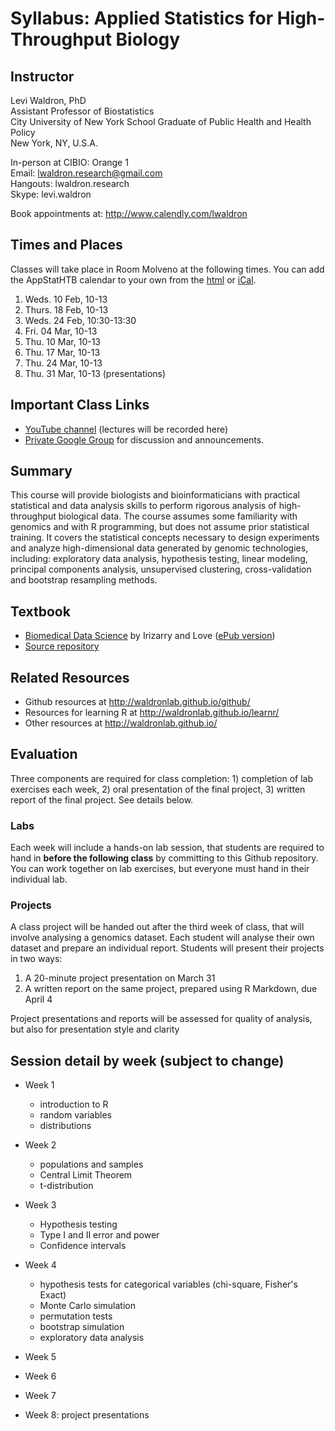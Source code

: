# Syllabus: Applied Statistics for High-Throughput Biology

## Instructor

Levi Waldron, PhD  
Assistant Professor of Biostatistics  
City University of New York School Graduate of Public Health and Health Policy  
New York, NY, U.S.A.  

In-person at CIBIO: Orange 1  
Email: lwaldron.research@gmail.com  
Hangouts: lwaldron.research  
Skype: levi.waldron  

Book appointments at: http://www.calendly.com/lwaldron

## Times and Places

Classes will take place in Room Molveno at the following times. You can add the AppStatHTB calendar to your own from the [html](https://calendar.google.com/calendar/embed?src=n1dtqvssbidjnmiuf8msc5sp5s%40group.calendar.google.com&ctz=Europe/Rome) or [iCal](https://calendar.google.com/calendar/ical/n1dtqvssbidjnmiuf8msc5sp5s%40group.calendar.google.com/public/basic.ics).

1. Weds. 10 Feb, 10-13
2. Thurs. 18 Feb, 10-13
3. Weds. 24 Feb, 10:30-13:30
4. Fri. 04 Mar, 10-13
5. Thu. 10 Mar, 10-13
6. Thu. 17 Mar, 10-13
7. Thu. 24 Mar, 10-13
8. Thu. 31 Mar, 10-13 (presentations)

## Important Class Links

* [YouTube channel](https://www.youtube.com/channel/UCwXiTYNRBUb_9r8-L4ziaGg) (lectures will be recorded here)
* [Private Google Group](https://groups.google.com/forum/#!forum/appstathtb) for discussion and announcements.


## Summary

This course will provide biologists and bioinformaticians with practical statistical and data analysis skills to perform rigorous analysis of high-throughput biological data.  The course assumes some familiarity with genomics and with R programming, but does not assume prior statistical training.  It covers the statistical concepts necessary to design experiments and analyze high-dimensional data generated by genomic technologies, including: exploratory data analysis, hypothesis testing, linear modeling, principal components analysis, unsupervised clustering, cross-validation and bootstrap resampling methods.  

## Textbook

* [Biomedical Data Science](http://genomicsclass.github.io/book/) by Irizarry and Love ([ePub version](https://leanpub.com/dataanalysisforthelifesciences/))
* [Source repository](https://github.com/genomicsclass/labs)

## Related Resources

* Github resources at http://waldronlab.github.io/github/
* Resources for learning R at http://waldronlab.github.io/learnr/
* Other resources at http://waldronlab.github.io/

## Evaluation

Three components are required for class completion: 1) completion of lab exercises each week, 2) oral presentation of the final project, 3) written report of the final project.  See details below.

### Labs

Each week will include a hands-on lab session, that students are required to hand in **before the following class** by committing to this Github repository. You can work together on lab exercises, but everyone must hand in their individual lab.

### Projects

A class project will be handed out after the third week of class, that will involve analysing a genomics dataset.  Each student will analyse their own dataset and prepare an individual report. Students will present their projects in two ways:

1. A 20-minute project presentation on March 31
2. A written report on the same project, prepared using R Markdown, due April 4

Project presentations and reports will be assessed for quality of analysis, but also for presentation style and clarity

## Session detail by week (subject to change)

* Week 1
    + introduction to R
    + random variables
    + distributions
* Week 2
    + populations and samples
    + Central Limit Theorem
    + t-distribution
* Week 3
    + Hypothesis testing
    + Type I and II error and power
    + Confidence intervals

* Week 4
    + hypothesis tests for categorical variables (chi-square, Fisher's Exact)
    + Monte Carlo simulation
    + permutation tests
    + bootstrap simulation
    + exploratory data analysis
    
* Week 5
* Week 6
* Week 7
* Week 8: project presentations
